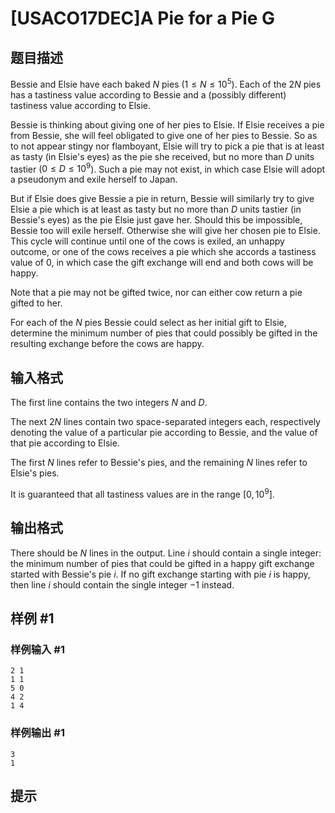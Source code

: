 # [USACO17DEC]A Pie for a Pie G

## 题目描述

Bessie and Elsie have each baked $N$ pies ($1 \leq N \leq 10^5$). Each of the $2N$ pies has a tastiness value according to Bessie and a (possibly different) tastiness value according to Elsie.

Bessie is thinking about giving one of her pies to Elsie. If Elsie receives a pie from Bessie, she will feel obligated to give one of her pies to Bessie. So as to not appear stingy nor flamboyant, Elsie will try to pick a pie that is at least as tasty (in Elsie's eyes) as the pie she received, but no more than $D$ units tastier ($0 \leq D \leq 10^9$). Such a pie may not exist, in which case Elsie will adopt a pseudonym and exile herself to Japan.


But if Elsie does give Bessie a pie in return, Bessie will similarly try to give Elsie a pie which is at least as tasty but no more than $D$ units tastier (in Bessie's eyes) as the pie Elsie just gave her. Should this be impossible, Bessie too will exile herself. Otherwise she will give her chosen pie to Elsie. This cycle will continue until one of the cows is exiled, an unhappy outcome, or one of the cows receives a pie which she accords a tastiness value of $0$, in which case the gift exchange will end and both cows will be happy.


Note that a pie may not be gifted twice, nor can either cow return a pie gifted to her.


For each of the $N$ pies Bessie could select as her initial gift to Elsie, determine the minimum number of pies that could possibly be gifted in the resulting exchange before the cows are happy.


## 输入格式

The first line contains the two integers $N$ and $D$.

The next $2N$ lines contain two space-separated integers each, respectively denoting the value of a particular pie according to Bessie, and the value of that pie according to Elsie.


The first $N$ lines refer to Bessie's pies, and the remaining $N$ lines refer to Elsie's pies.


It is guaranteed that all tastiness values are in the range $[0,10^9]$.


## 输出格式

There should be $N$ lines in the output. Line $i$ should contain a single integer: the minimum number of pies that could be gifted in a happy gift exchange started with Bessie's pie $i$. If no gift exchange starting with pie $i$ is happy, then line $i$ should contain the single integer $-1$ instead.


## 样例 #1

### 样例输入 #1
```
2 1
1 1
5 0
4 2
1 4
```

### 样例输出 #1

```
3
1
```

## 提示


